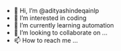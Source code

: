 - 👋 Hi, I’m @adityashindeqainlp
- 👀 I’m interested in coding
- 🌱 I’m currently learning automation
- 💞️ I’m looking to collaborate on ...
- 📫 How to reach me ...

<!---
adityashindeqainlp/adityashindeqainlp is a ✨ special ✨ repository because its `README.md` (this file) appears on your GitHub profile.
You can click the Preview link to take a look at your changes.
--->
